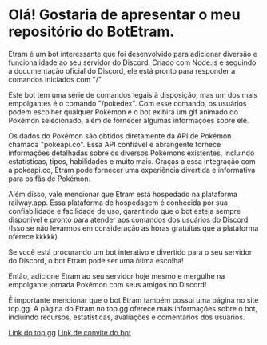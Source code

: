 # Olá! Gostaria de apresentar o meu repositório do BotEtram.

Etram é um bot interessante que foi desenvolvido para adicionar diversão e funcionalidade ao seu servidor do Discord. Criado com Node.js e seguindo a documentação oficial do Discord, ele está pronto para responder a comandos iniciados com "/".

Este bot tem uma série de comandos legais à disposição, mas um dos mais empolgantes é o comando "/pokedex". Com esse comando, os usuários podem escolher qualquer Pokémon e o bot exibirá um gif animado do Pokémon selecionado, além de fornecer algumas informações sobre ele.

Os dados do Pokémon são obtidos diretamente da API de Pokémon chamada "pokeapi.co". Essa API confiável e abrangente fornece informações detalhadas sobre os diversos Pokémons existentes, incluindo estatísticas, tipos, habilidades e muito mais. Graças a essa integração com a pokeapi.co, Etram pode fornecer uma experiência divertida e informativa para os fãs de Pokémon.

Além disso, vale mencionar que Etram está hospedado na plataforma railway.app. Essa plataforma de hospedagem é conhecida por sua confiabilidade e facilidade de uso, garantindo que o bot esteja sempre disponível e pronto para atender aos comandos dos usuários do Discord. (Isso se não levarmos em consideração as horas gratuitas que a plataforma oferece kkkkk)

Se você está procurando um bot interativo e divertido para o seu servidor do Discord, o bot Etram pode ser uma ótima escolha!

Então, adicione Etram ao seu servidor hoje mesmo e mergulhe na empolgante jornada Pokémon com seus amigos no Discord!

É importante mencionar que o bot Etram também possui uma página no site top.gg. A página do Etram no top.gg oferece mais informações sobre o bot, incluindo recursos, estatísticas, avaliações e comentários dos usuários.

[Link do top.gg](https://top.gg/bot/1065838867485302854)
[Link de convite do bot](https://discord.com/oauth2/authorize?client_id=1065838867485302854&permissions=2147534848&scope=bot)
